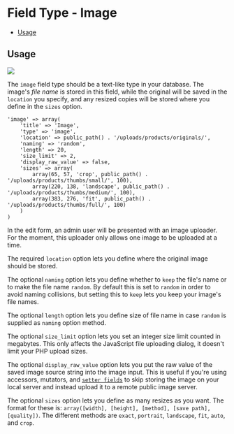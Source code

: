 # Field Type - Image

- [Usage](#usage)

<a name="usage"></a>
## Usage

<img src="https://raw.github.com/FrozenNode/Laravel-Administrator/master/examples/images/field-type-image.jpg" />

The `image` field type should be a text-like type in your database. The image's *file name* is stored in this field, while the original will be saved in the `location` you specify, and any resized copies will be stored where you define in the `sizes` option.

	'image' => array(
		'title' => 'Image',
		'type' => 'image',
		'location' => public_path() . '/uploads/products/originals/',
		'naming' => 'random',
		'length' => 20,
		'size_limit' => 2,
		'display_raw_value' => false,
		'sizes' => array(
			array(65, 57, 'crop', public_path() . '/uploads/products/thumbs/small/', 100),
			array(220, 138, 'landscape', public_path() . '/uploads/products/thumbs/medium/', 100),
			array(383, 276, 'fit', public_path() . '/uploads/products/thumbs/full/', 100)
		)
	)

In the edit form, an admin user will be presented with an image uploader. For the moment, this uploader only allows one image to be uploaded at a time.

The required `location` option lets you define where the original image should be stored.

The optional `naming` option lets you define whether to `keep` the file's name or to make the file name `random`. By default this is set to `random` in order to avoid naming collisions, but setting this to `keep` lets you keep your image's file names.

The optional `length` option lets you define size of file name in case `random` is supplied as `naming` option method.

The optional `size_limit` option lets you set an integer size limit counted in megabytes. This only affects the JavaScript file uploading dialog, it doesn't limit your PHP upload sizes.

The optional `display_raw_value` option lets you put the raw value of the saved image source string into the image input. This is useful if you're using accessors, mutators, and [`setter fields`](/docs/fields#setter-option) to skip storing the image on your local server and instead upload it to a remote public image server.

The optional `sizes` option lets you define as many resizes as you want. The format for these is: `array([width], [height], [method], [save path], [quality])`. The different methods are `exact`, `portrait`, `landscape`, `fit`, `auto`, and `crop`.